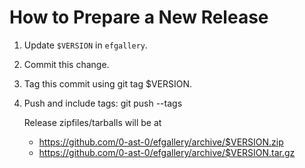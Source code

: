 How to Prepare a New Release
============================

1. Update `$VERSION` in `efgallery`.

2. Commit this change.

3. Tag this commit using git tag $VERSION.

4. Push and include tags: git push --tags

   Release zipfiles/tarballs will be at

   - https://github.com/0-ast-0/efgallery/archive/$VERSION.zip
   - https://github.com/0-ast-0/efgallery/archive/$VERSION.tar.gz
